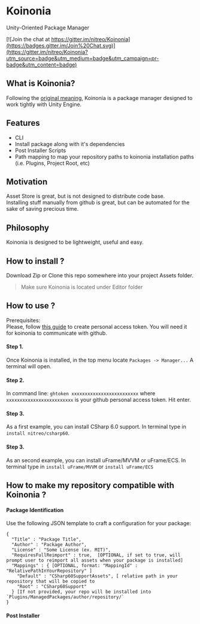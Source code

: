 # Koinonia
Unity-Oriented Package Manager  

[![Join the chat at https://gitter.im/nitreo/Koinonia](https://badges.gitter.im/Join%20Chat.svg)](https://gitter.im/nitreo/Koinonia?utm_source=badge&utm_medium=badge&utm_campaign=pr-badge&utm_content=badge)

## What is Koinonia? 

Following the [original meaning](https://en.wikipedia.org/wiki/Koinonia), Koinonia is a package manager designed to work tightly with Unity Engine. 

## Features

* CLI
* Install package along with it's dependencies
* Post Installer Scripts
* Path mapping to map your repository paths to koinonia installation paths (i.e. Plugins, Project Root, etc)

## Motivation

Asset Store is great, but is not designed to distribute code base.  
Installing stuff manually from github is great, but can be automated for the sake of saving precious time.  

## Philosophy

Koinonia is designed to be lightweight, useful and easy.

## How to install ? 

Download Zip or Clone this repo somewhere into your project Assets folder.  
> Make sure Koinonia is located under Editor folder

## How to use ?

Prerequisites:  
Please, follow [this guide](https://github.com/blog/1509-personal-api-tokens) to create personal access token. You will need it for koinonia to communicate with github.

#### Step 1. 
Once Koinonia is installed, in the top menu locate `Packages -> Manager...`
A terminal will open.

#### Step 2.
In command line: `ghtoken xxxxxxxxxxxxxxxxxxxxxxxxx` where `xxxxxxxxxxxxxxxxxxxxxxxxx` is your github personal access token.
Hit enter.

#### Step 3.
As a first example, you can install CSharp 6.0 support. In terminal type in `install nitreo/csharp60`. 

#### Step 3.
As an second example, you can install uFrame/MVVM or uFrame/ECS. In terminal type in `install uFrame/MVVM` or `install uFrame/ECS`

## How to make my repository compatible with Koinonia ?
#### Package Identification
Use the following JSON template to craft a configuration for your package:  
```
{
  "Title" : "Package Title",
  "Author" : "Package Author",
  "License" : "Some License (ex. MIT)",
  "RequiresFullReimport" : true,  [OPTIONAL, if set to true, will prompt user to reimport all assets when your package is installed]
  "Mappings" : { [OPTIONAL, format: "MappingId" : "RelativePathInYourRepository" ]
    "Default" : "CSharp60SupportAssets", [ relative path in your repository that will be copied to 
    "Root" : "CSharp60Support"
  } [If not provided, your repo will be installed into `Plugins/ManagedPackages/author/repository/`
}
```

#### Post Installer




